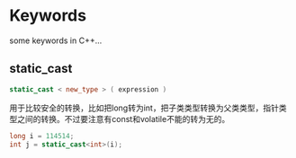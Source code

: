 # Keywords

some keywords in C++...

## static_cast

``` cpp
static_cast < new_type > ( expression )
```

用于比较安全的转换，比如把long转为int，把子类类型转换为父类类型，指针类型之间的转换。不过要注意有const和volatile不能的转为无的。

``` cpp
long i = 114514;
int j = static_cast<int>(i);
```
